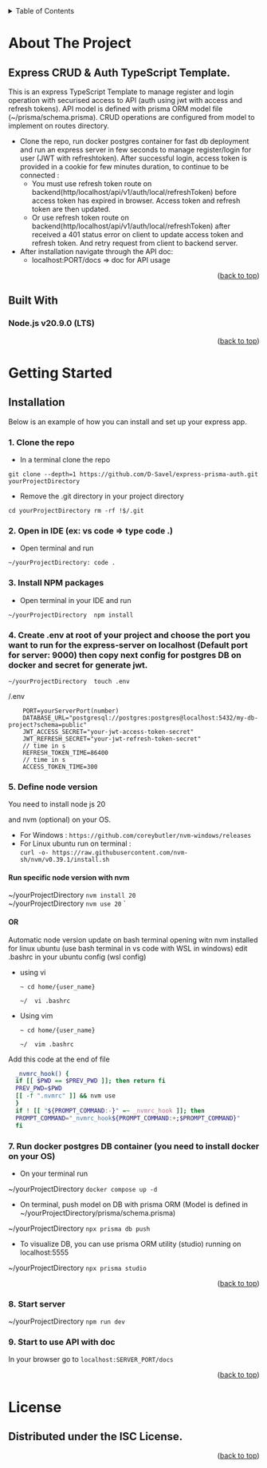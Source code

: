 <!-- TABLE OF CONTENTS -->
<details>
  <summary>Table of Contents</summary>
  <ol>
    <li>
      <a href="#about-the-project">About The Project</a>
      <ul>
        <li><a href="#built-with">Built With</a></li>
      </ul>
    </li>
    <li>
      <a href="#getting-started">Getting Started</a>
      <ul>
         <li><a href="#installation">Installation</a></li>
      </ul>
    </li>
       <li><a href="#license">License</a></li>
  </ol>
</details>



<!-- ABOUT THE PROJECT -->
# About The Project

## Express CRUD & Auth TypeScript Template. 

This is an express TypeScript Template to manage register and login operation with securised access to API (auth using jwt with access and refresh tokens). API model is defined with prisma ORM model file (~/prisma/schema.prisma). CRUD operations are configured from model to implement on routes directory.

+ Clone the repo, run docker postgres container for fast db deployment and run an express server in few seconds to manage register/login for user (JWT with refreshtoken). After successful login, access token is provided in a cookie for few minutes duration, to continue to be connected :  
  - You must use refresh token route on backend(http/localhost/api/v1/auth/local/refreshToken) before access token has expired in browser. Access token and refresh token are then updated.
  - Or use refresh token route on backend(http/localhost/api/v1/auth/local/refreshToken) after received a 401 status error on client to update access token and refresh token. And retry request from client to backend server.
+ After installation navigate through the API doc:
  - localhost:PORT/docs => doc for API usage


<p align="right">(<a href="#readme-top">back to top</a>)</p>


## Built With

### Node.js v20.9.0 (LTS)

<p align="right">(<a href="#readme-top">back to top</a>)</p>


<!-- GETTING STARTED -->
# Getting Started

## Installation

Below is an example of how you can install and set up your express app.

### 1. Clone the repo

- In a terminal clone the repo

`
    git clone --depth=1 https://github.com/D-Savel/express-prisma-auth.git yourProjectDirectory
`
- Remove the .git directory in your project directory

`
    cd yourProjectDirectory
    rm -rf !$/.git
`

### 2. Open in IDE (ex: vs code => type code .)
- Open terminal and run

`
  ~/yourProjectDirectory: code .
`

### 3. Install NPM packages
- Open terminal in your IDE and run

`
  ~/yourProjectDirectory  npm install
 `

### 4. Create .env at root of your project and choose the port you want to run for the express-server on localhost (Default port for server: 9000) then copy next config for postgres DB on docker and secret for generate jwt.

  `~/yourProjectDirectory  touch .env`

  /.env 
  
```
    PORT=yourServerPort(number)
    DATABASE_URL="postgresql://postgres:postgres@localhost:5432/my-db-project?schema=public"
    JWT_ACCESS_SECRET="your-jwt-access-token-secret"
    JWT_REFRESH_SECRET="your-jwt-refresh-token-secret"
    // time in s
    REFRESH_TOKEN_TIME=86400
    // time in s
    ACCESS_TOKEN_TIME=300
```

### 5. Define node version

  You need to install node js 20  

  and nvm (optional) on your OS.  
  - For Windows :
  `https://github.com/coreybutler/nvm-windows/releases`
  - For Linux ubuntu run on terminal :  
  `curl -o- https://raw.githubusercontent.com/nvm-sh/nvm/v0.39.1/install.sh`
  
  #### Run specific node version with nvm

  ~/yourProjectDirectory `nvm install 20`   
  ~/yourProjectDirectory `nvm use 20`
`

  #### OR

  Automatic node version update on bash terminal opening witn nvm installed for linux ubuntu (use bash terminal in vs code with WSL in windows)
  edit .bashrc in your ubuntu config (wsl config)

+  using vi

    `~ cd home/{user_name}`

    `~/  vi .bashrc` 

+  Using vim

      `~ cd home/{user_name}`

      `~/  vim .bashrc `

  Add this code at the end of file
  
```bash
  _nvmrc_hook() {
  if [[ $PWD == $PREV_PWD ]]; then return fi
  PREV_PWD=$PWD
  [[ -f ".nvmrc" ]] && nvm use
  }
  if ! [[ "${PROMPT_COMMAND:-}" =~ _nvmrc_hook ]]; then
  PROMPT_COMMAND="_nvmrc_hook${PROMPT_COMMAND:+;$PROMPT_COMMAND}"
  fi
```
### 7. Run docker postgres DB container (you need to install docker on your OS)
- On your terminal run  

 ~/yourProjectDirectory  `docker compose up -d`

  - On terminal, push model on DB with prisma ORM (Model is defined in ~/yourProjectDirectory/prisma/schema.prisma)  

 ~/yourProjectDirectory   `npx prisma db push`

  - To visualize DB, you can use prisma ORM utility (studio) running on localhost:5555  

 ~/yourProjectDirectory   `npx prisma studio`


<p align="right">(<a href="#readme-top">back to top</a>)</p>

### 8. Start server

 ~/yourProjectDirectory   `npm run dev`

 ### 9. Start to use API with doc

 In your browser go to  `localhost:SERVER_PORT/docs`


<p align="right">(<a href="#readme-top">back to top</a>)</p>

# License

## Distributed under the ISC License.

<p align="right">(<a href="#readme-top">back to top</a>)</p>
